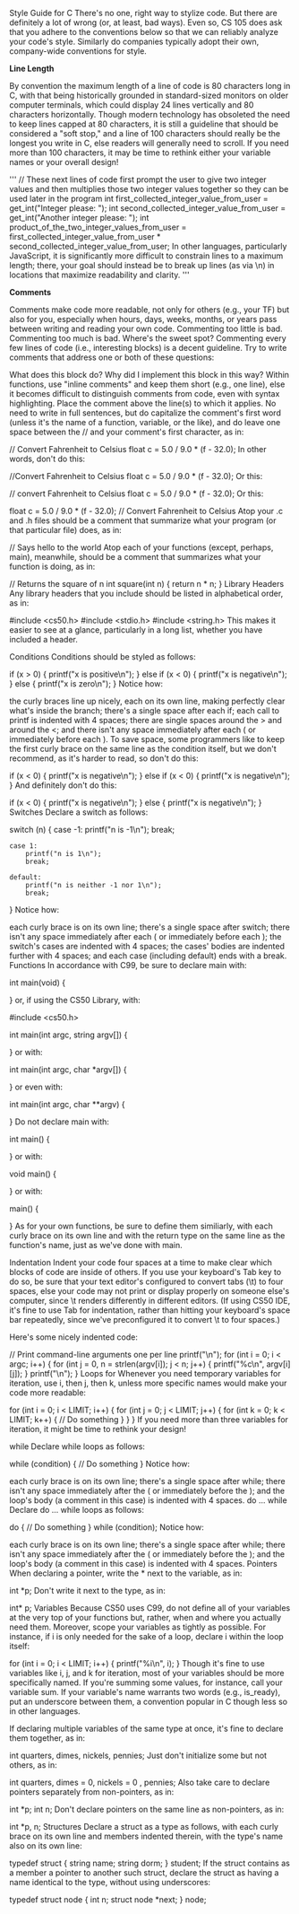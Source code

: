 Style Guide for C
There's no one, right way to stylize code. But there are definitely a lot of wrong (or, at least, bad ways). Even so, CS 105 does ask that you adhere to the conventions below so that we can reliably analyze your code's style. Similarly do companies typically adopt their own, company-wide conventions for style.

**Line Length**

By convention the maximum length of a line of code is 80 characters long in C, with that being historically grounded in standard-sized monitors on older computer terminals, which could display 24 lines vertically and 80 characters horizontally. Though modern technology has obsoleted the need to keep lines capped at 80 characters, it is still a guideline that should be considered a "soft stop," and a line of 100 characters should really be the longest you write in C, else readers will generally need to scroll. If you need more than 100 characters, it may be time to rethink either your variable names or your overall design!

'''
// These next lines of code first prompt the user to give two integer values and then multiplies those two integer values together so they can be used later in the program
int first_collected_integer_value_from_user = get_int("Integer please: ");
int second_collected_integer_value_from_user = get_int("Another integer please: ");
int product_of_the_two_integer_values_from_user = first_collected_integer_value_from_user * second_collected_integer_value_from_user;
In other languages, particularly JavaScript, it is significantly more difficult to constrain lines to a maximum length; there, your goal should instead be to break up lines (as via \n) in locations that maximize readability and clarity.
'''

**Comments**

Comments make code more readable, not only for others (e.g., your TF) but also for you, especially when hours, days, weeks, months, or years pass between writing and reading your own code. Commenting too little is bad. Commenting too much is bad. Where's the sweet spot? Commenting every few lines of code (i.e., interesting blocks) is a decent guideline. Try to write comments that address one or both of these questions:

What does this block do?
Why did I implement this block in this way?
Within functions, use "inline comments" and keep them short (e.g., one line), else it becomes difficult to distinguish comments from code, even with syntax highlighting. Place the comment above the line(s) to which it applies. No need to write in full sentences, but do capitalize the comment's first word (unless it's the name of a function, variable, or the like), and do leave one space between the // and your comment's first character, as in:

// Convert Fahrenheit to Celsius
float c = 5.0 / 9.0 * (f - 32.0);
In other words, don't do this:

//Convert Fahrenheit to Celsius
float c = 5.0 / 9.0 * (f - 32.0);
Or this:

// convert Fahrenheit to Celsius
float c = 5.0 / 9.0 * (f - 32.0);
Or this:

float c = 5.0 / 9.0 * (f - 32.0); // Convert Fahrenheit to Celsius
Atop your .c and .h files should be a comment that summarize what your program (or that particular file) does, as in:

// Says hello to the world
Atop each of your functions (except, perhaps, main), meanwhile, should be a comment that summarizes what your function is doing, as in:

// Returns the square of n
int square(int n)
{
    return n * n;
}
Library Headers
Any library headers that you include should be listed in alphabetical order, as in:

#include <cs50.h>
#include <stdio.h>
#include <string.h>
This makes it easier to see at a glance, particularly in a long list, whether you have included a header.

Conditions
Conditions should be styled as follows:

if (x > 0)
{
    printf("x is positive\n");
}
else if (x < 0)
{
    printf("x is negative\n");
}
else
{
    printf("x is zero\n");
}
Notice how:

the curly braces line up nicely, each on its own line, making perfectly clear what's inside the branch;
there's a single space after each if;
each call to printf is indented with 4 spaces;
there are single spaces around the > and around the <; and
there isn't any space immediately after each ( or immediately before each ).
To save space, some programmers like to keep the first curly brace on the same line as the condition itself, but we don't recommend, as it's harder to read, so don't do this:

if (x < 0) {
    printf("x is negative\n");
} else if (x < 0) {
    printf("x is negative\n");
}
And definitely don't do this:

if (x < 0)
    {
    printf("x is negative\n");
    }
else
    {
    printf("x is negative\n");
    }
Switches
Declare a switch as follows:

switch (n)
{
    case -1:
        printf("n is -1\n");
        break;

    case 1:
        printf("n is 1\n");
        break;

    default:
        printf("n is neither -1 nor 1\n");
        break;
}
Notice how:

each curly brace is on its own line;
there's a single space after switch;
there isn't any space immediately after each ( or immediately before each );
the switch's cases are indented with 4 spaces;
the cases' bodies are indented further with 4 spaces; and
each case (including default) ends with a break.
Functions
In accordance with C99, be sure to declare main with:

int main(void)
{

}
or, if using the CS50 Library, with:

#include <cs50.h>

int main(int argc, string argv[])
{

}
or with:

int main(int argc, char *argv[])
{

}
or even with:

int main(int argc, char **argv)
{

}
Do not declare main with:

int main()
{

}
or with:

void main()
{

}
or with:

main()
{

}
As for your own functions, be sure to define them similiarly, with each curly brace on its own line and with the return type on the same line as the function's name, just as we've done with main.

Indentation
Indent your code four spaces at a time to make clear which blocks of code are inside of others. If you use your keyboard's Tab key to do so, be sure that your text editor's configured to convert tabs (\t) to four spaces, else your code may not print or display properly on someone else's computer, since \t renders differently in different editors. (If using CS50 IDE, it's fine to use Tab for indentation, rather than hitting your keyboard's space bar repeatedly, since we've preconfigured it to convert \t to four spaces.)

Here's some nicely indented code:

// Print command-line arguments one per line
printf("\n");
for (int i = 0; i < argc; i++)
{
    for (int j = 0, n = strlen(argv[i]); j < n; j++)
    {
        printf("%c\n", argv[i][j]);
    }
    printf("\n");
}
Loops
for
Whenever you need temporary variables for iteration, use i, then j, then k, unless more specific names would make your code more readable:

for (int i = 0; i < LIMIT; i++)
{
    for (int j = 0; j < LIMIT; j++)
    {
        for (int k = 0; k < LIMIT; k++)
        {
            // Do something
        }
    }
}
If you need more than three variables for iteration, it might be time to rethink your design!

while
Declare while loops as follows:

while (condition)
{
    // Do something
}
Notice how:

each curly brace is on its own line;
there's a single space after while;
there isn't any space immediately after the ( or immediately before the ); and
the loop's body (a comment in this case) is indented with 4 spaces.
do ... while
Declare do ... while loops as follows:

do
{
    // Do something
}
while (condition);
Notice how:

each curly brace is on its own line;
there's a single space after while;
there isn't any space immediately after the ( or immediately before the ); and
the loop's body (a comment in this case) is indented with 4 spaces.
Pointers
When declaring a pointer, write the * next to the variable, as in:

int *p;
Don't write it next to the type, as in:

int* p;
Variables
Because CS50 uses C99, do not define all of your variables at the very top of your functions but, rather, when and where you actually need them. Moreover, scope your variables as tightly as possible. For instance, if i is only needed for the sake of a loop, declare i within the loop itself:

for (int i = 0; i < LIMIT; i++)
{
    printf("%i\n", i);
}
Though it's fine to use variables like i, j, and k for iteration, most of your variables should be more specifically named. If you're summing some values, for instance, call your variable sum. If your variable's name warrants two words (e.g., is_ready), put an underscore between them, a convention popular in C though less so in other languages.

If declaring multiple variables of the same type at once, it's fine to declare them together, as in:

int quarters, dimes, nickels, pennies;
Just don't initialize some but not others, as in:

int quarters, dimes = 0, nickels = 0 , pennies;
Also take care to declare pointers separately from non-pointers, as in:

int *p;
int n;
Don't declare pointers on the same line as non-pointers, as in:

int *p, n;
Structures
Declare a struct as a type as follows, with each curly brace on its own line and members indented therein, with the type's name also on its own line:

typedef struct
{
    string name;
    string dorm;
}
student;
If the struct contains as a member a pointer to another such struct, declare the struct as having a name identical to the type, without using underscores:

typedef struct node
{
    int n;
    struct node *next;
}
node;

